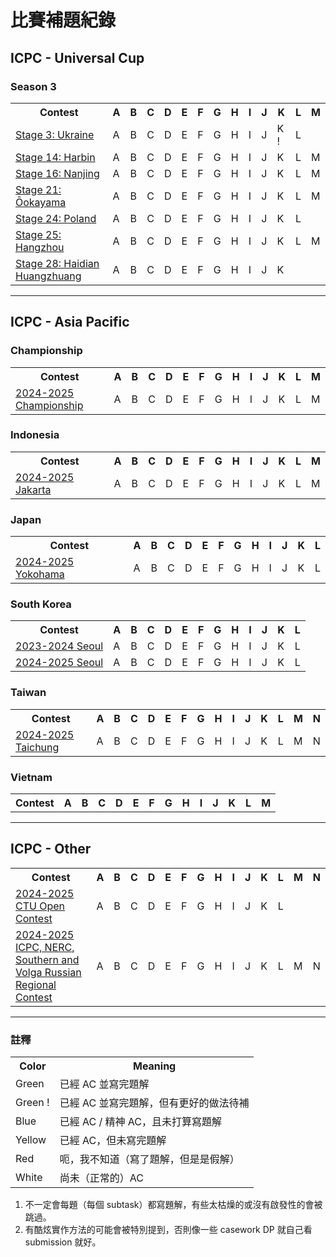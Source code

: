 # 比賽補題紀錄

## ICPC - Universal Cup

### Season 3

<table>
    <tr>
        <th>Contest</th>
        <th>A</th><th>B</th><th>C</th><th>D</th><th>E</th><th>F</th><th>G</th><th>H</th><th>I</th><th>J</th><th>K</th><th>L</th><th>M</th>
    </tr>
    <tr>
        <td><a href="./ucup/03_03-ukraine.md">Stage 3: Ukraine</a></td>
        <td title="Aibohphobia"             class="table-ac">A</td>
        <td title="Breaking Bad"            class="table-na">B</td>
        <td title="Chemistry Class"         class="table-ac">C</td>
        <td title="Daily Disinfection"      class="table-ac">D</td>
        <td title="Equalizer Ehrmantraut"   class="table-ac">E</td>
        <td title="Formal Fring"            class="table-na">F</td>
        <td title="Goodman"                 class="table-td">G</td>
        <td title="Highway Hoax"            class="table-td">H</td>
        <td title="Increasing Income"       class="table-ac">I</td>
        <td title="Jesse's Job"             class="table-ac">J</td>
        <td title="Knocker"                 class="table-ac">K !</td>
        <td title="Lalo's Lawyer Lost"      class="table-na">L</td>
    </tr>
    <tr>
        <td><a href="./ucup/03_14-harbin.md">Stage 14: Harbin</a></td>
        <td title="Build a Computer"                    class="table-td">A</td>
        <td title="Concave Hull"                        class="table-td">B</td>
        <td title="Giving Directions in Harbin"         class="table-bl">C</td>
        <td title="A Simple String Problem"             class="table-na">D</td>
        <td title="Marble Race"                         class="table-na">E</td>
        <td title="1D Galaxy"                           class="table-na">F</td>
        <td title="Welcome to Join the Online Meeting!" class="table-td">G</td>
        <td title="Subsequence Counting"                class="table-na">H</td>
        <td title="A Brand New Geometric Problem"       class="table-na">I</td>
        <td title="New Energy Vehicle"                  class="table-td">J</td>
        <td title="Farm Management"                     class="table-td">K</td>
        <td title="A Game On Tree"                      class="table-na">L</td>
        <td title="Weird Ceiling"                       class="table-ac">M</td>
    </tr>
    <tr>
        <td><a href="./ucup/03_16-nanjing.md">Stage 16: Nanjing</a></td>
        <td title="Hey, Have You Seen My Kangaroo?" class="table-na">A</td>
        <td title="Birthday Gift"                   class="table-ac">B</td>
        <td title="Topology"                        class="table-na">C</td>
        <td title="Toe-Tac-Tics"                    class="table-na">D</td>
        <td title="Left Shifting 3"                 class="table-bl">E</td>
        <td title="Subway"                          class="table-na">F</td>
        <td title="Binary Tree"                     class="table-td">G</td>
        <td title="Border Jump 2"                   class="table-na">H</td>
        <td title="Bingo"                           class="table-ac">I</td>
        <td title="Social Media"                    class="table-bl">J</td>
        <td title="Strips"                          class="table-bl">K</td>
        <td title="P \oplus Q = R"                  class="table-na">L</td>
        <td title="Ordainer of Inexorable Judgment" class="table-na">M</td>
    </tr>
    <tr>
        <td><a href="./ucup/03_21-ookayama.md">Stage 21: Ōokayama</a></td>
        <td title="Don't Detect Cycle"          class="table-na">A</td>
        <td title="Self Checkout"               class="table-na">B</td>
        <td title="Segment Tree"                class="table-na">C</td>
        <td title="A xor B plus C"              class="table-na">D</td>
        <td title="ReTravel"                    class="table-na">E</td>
        <td title="Origami Warp"                class="table-na">F</td>
        <td title="Diverge and Converge"        class="table-na">G</td>
        <td title="Two Convex Sets"             class="table-na">H</td>
        <td title="Near Pair"                   class="table-na">I</td>
        <td title="Grid Construction"           class="table-na">J</td>
        <td title="Sum is One"                  class="table-na">K</td>
        <td title="Long Sequence Inversion 2"   class="table-na">L</td>
        <td title="Cartesian Trees"             class="table-na">M</td>
    </tr>
    <tr>
        <td><a href="./ucup/03_24-poland.md">Stage 24: Poland</a></td>
        <td title="Acronym"                 class="table-bl">A</td>
        <td title="Baggage"                 class="table-td">B</td>
        <td title="Cows"                    class="table-na">C</td>
        <td title="Diminishing Fractions"   class="table-na">D</td>
        <td title="Express Rotations"       class="table-na">E</td>
        <td title="Frogs"                   class="table-na">F</td>
        <td title="Game MPO"                class="table-bl">G</td>
        <td title="High Jump"               class="table-td">H</td>
        <td title="Imbalanced Teams"        class="table-td">I</td>
        <td title="Just Zeros"              class="table-td">J</td>
        <td title="Kindergarten Square"     class="table-bl">K</td>
        <td title="Looping RPS"             class="table-na">L</td>
    </tr>
    <tr>
        <td><a href="./ucup/03_25-hangzhou.md">Stage 25: Hangzhou</a></td>
        <td title="AUS"                         class="table-td">A</td>
        <td title="Barkley III"                 class="table-na">B</td>
        <td title="Catch the Star"              class="table-na">C</td>
        <td title="Dividing Sequence"           class="table-na">D</td>
        <td title="Elevator II"                 class="table-td">E</td>
        <td title="Fuzzy Ranking"               class="table-na">F</td>
        <td title="Gathering Mushrooms"         class="table-na">G</td>
        <td title="Heavy-light Decomposition"   class="table-td">H</td>
        <td title="Identify Chord"              class="table-na">I</td>
        <td title="Japanese Bands"              class="table-na">J</td>
        <td title="Kind of Bingo"               class="table-td">K</td>
        <td title="Let's Go! New Adventure"     class="table-na">L</td>
        <td title="Make It Divisible"           class="table-td">M</td>
    </tr>
    <tr>
        <td><a href="./ucup/03_28-haidian_huangzhuang.md">Stage 28: Haidian Huangzhuang</a></td>
        <td title="Iron Warrior"                    class="table-na">A</td>
        <td title="Little, Cyan, Fish!"             class="table-na">B</td>
        <td title="Currency"                        class="table-ac">C</td>
        <td title="Widely Known Problem"            class="table-na">D</td>
        <td title="Light Drinking and Low Singing"  class="table-na">E</td>
        <td title="Trash Problem"                   class="table-na">F</td>
        <td title="Analysis"                        class="table-na">G</td>
        <td title="Algebra"                         class="table-na">H</td>
        <td title="Twenty-two"                      class="table-na">I</td>
        <td title="Loving You in My Humble Way"     class="table-na">J</td>
        <td title="Ying's Cup"                      class="table-na">K</td>
    </tr>
</table>

---

## ICPC - Asia Pacific

### Championship

<table>
    <tr>
        <th>Contest</th>
        <th>A</th><th>B</th><th>C</th><th>D</th><th>E</th><th>F</th><th>G</th><th>H</th><th>I</th><th>J</th><th>K</th><th>L</th><th>M</th>
    </tr>
    <tr>
        <td><a href="./icpc/asia_pacific/championship/24_25-championship.md">2024-2025 Championship</a></td>
        <td title="Control Towers"              class="table-td">A</td>
        <td title="Three-Dimensional Embedding" class="table-na">B</td>
        <td title="Cactus Connectivity"         class="table-na">C</td>
        <td title="Tower of Hanoi"              class="table-na">D</td>
        <td title="Minus Operator"              class="table-na">E</td>
        <td title="Hold the Star"               class="table-na">F</td>
        <td title="Corrupted File"              class="table-ac">G</td>
        <td title="Secret Lilies and Roses"     class="table-ac">H</td>
        <td title="Squares on Grid Lines"       class="table-na">I</td>
        <td title="Gathering Sharks"            class="table-ac">J</td>
        <td title="Book Sorting"                class="table-na">K</td>
        <td title="Boarding Queue"              class="table-ac">L</td>
        <td title="Can You Reach There?"        class="table-na">M</td>
    </tr>
</table>

### Indonesia

<table>
    <tr>
        <th>Contest</th>
        <th>A</th><th>B</th><th>C</th><th>D</th><th>E</th><th>F</th><th>G</th><th>H</th><th>I</th><th>J</th><th>K</th><th>L</th><th>M</th>
    </tr>
    <tr>
        <td><a href="./icpc/asia_pacific/indonesia/24_25-jakarta.md">2024-2025 Jakarta</a></td>
        <td title="Scrambled Scrabble"          class="table-bl">A</td>
        <td title="ICPC Square"                 class="table-td">B</td>
        <td title="Saraga"                      class="table-bl">C</td>
        <td title="Aquatic Dragon"              class="table-na">D</td>
        <td title="Narrower Passageway"         class="table-na">E</td>
        <td title="Grid Game 3-angle"           class="table-td">F</td>
        <td title="X Aura"                      class="table-td">G</td>
        <td title="Missing Separators"          class="table-na">H</td>
        <td title="Microwavable Subsequence"    class="table-td">I</td>
        <td title="Xorderable Array"            class="table-na">J</td>
        <td title="GCDDCG"                      class="table-na">K</td>
        <td title="Buggy DFS"                   class="table-td">L</td>
        <td title="Mirror Maze"                 class="table-bl">M</td>
    </tr>
</table>

### Japan

<table>
    <tr>
        <th>Contest</th>
        <th>A</th><th>B</th><th>C</th><th>D</th><th>E</th><th>F</th><th>G</th><th>H</th><th>I</th><th>J</th><th>K</th><th>L</th>
    </tr>
    <tr>
        <td><a href="./icpc/asia_pacific/japan/24_25-yokohama.md">2024-2025 Yokohama</a></td>
        <td title="Ribbon on the Christmas Present"             class="table-td">A</td>
        <td title="The Sparsest Number in Between"              class="table-td">B</td>
        <td title="Omnes Viae Yokohamam Ducunt?"                class="table-td">C</td>
        <td title="Tree Generators"                             class="table-na">D</td>
        <td title="E-Circuit Is Now on Sale!"                   class="table-td">E</td>
        <td title="The Farthest Point"                          class="table-na">F</td>
        <td title="Beyond the Former Explorer"                  class="table-td">G</td>
        <td title="Remodeling the Dungeon 2"                    class="table-na">H</td>
        <td title="Greatest of the Greatest Common Divisors"    class="table-na">I</td>
        <td title="Mixing Solutions"                            class="table-na">J</td>
        <td title="Scheduling Two Meetings"                     class="table-na">K</td>
        <td title="Peculiar Protocol"                           class="table-na">L</td>
    </tr>
</table>

### South Korea

<table>
    <tr>
        <th>Contest</th>
        <th>A</th><th>B</th><th>C</th><th>D</th><th>E</th><th>F</th><th>G</th><th>H</th><th>I</th><th>J</th><th>K</th><th>L</th>
    </tr>
    <tr>
        <td><a href="./icpc/asia_pacific/south_korea/23_24-seoul.md">2023-2024 Seoul</a></td>
        <td title="Apricot Seeds"       class="table-na">A</td>
        <td title="Black Box"           class="table-na">B</td>
        <td title="Farm"                class="table-na">C</td>
        <td title="Fraction"            class="table-na">D</td>
        <td title="K-Lottery"           class="table-na">E</td>
        <td title="Lucky Draws"         class="table-td">F</td>
        <td title="Magic Cards"         class="table-na">G</td>
        <td title="M. S. I. S."         class="table-na">H</td>
        <td title="Product Delivery"    class="table-td">I</td>
        <td title="Special Numbers"     class="table-td">J</td>
        <td title="Tandem Copy"         class="table-na">K</td>
        <td title="Walk Swapping"       class="table-na">L</td>
    </tr>
    <tr>
        <td><a href="./icpc/asia_pacific/south_korea/24_25-seoul.md">2024-2025 Seoul</a></td>
        <td title="Bottles"             class="table-bl">A</td>
        <td title="Cards Flipping"      class="table-ac">B</td>
        <td title="Colorful Quadrants"  class="table-na">C</td>
        <td title="Ladder Update"       class="table-na">D</td>
        <td title="Mausoleum"           class="table-na">E</td>
        <td title="Pair Sorting"        class="table-na">F</td>
        <td title="Palindromic Length"  class="table-na">G</td>
        <td title="Protecting Kingdom"  class="table-na">H</td>
        <td title="Square Stamping"     class="table-na">I</td>
        <td title="Street Development"  class="table-td">J</td>
        <td title="String Rank"         class="table-na">K</td>
        <td title="Triangle"            class="table-ac">L</td>
    </tr>
</table>

### Taiwan

<table>
    <tr>
        <th>Contest</th>
        <th>A</th><th>B</th><th>C</th><th>D</th><th>E</th><th>F</th><th>G</th><th>H</th><th>I</th><th>J</th><th>K</th><th>L</th><th>M</th><th>N</th>
    </tr>
    <tr>
        <td><a href="./icpc/asia_pacific/taiwan/24_25-taichung.md">2024-2025 Taichung</a></td>
        <td title="The Bento Box Adventure" class="table-ac">A</td>
        <td title="Bowling Frame"           class="table-td">B</td>
        <td title="Cube"                    class="table-td">C</td>
        <td title="Drunken Maze"            class="table-ac">D</td>
        <td title="Beautiful Array"         class="table-ac">E</td>
        <td title="Segmentation Folds"      class="table-td">F</td>
        <td title="Grid Game"               class="table-td">G</td>
        <td title="Sheet Music"             class="table-ac">H</td>
        <td title="Auto Complete"           class="table-td">I</td>
        <td title="Bottle Arrangement"      class="table-na">J</td>
        <td title="Trophic Balance Species" class="table-na">K</td>
        <td title="Building Castle"         class="table-na">L</td>
        <td title="Selection Sort"          class="table-ac">M</td>
        <td title="Railway Construction"    class="table-na">N</td>
    </tr>
</table>

### Vietnam

<table>
    <tr>
        <th>Contest</th>
        <th>A</th><th>B</th><th>C</th><th>D</th><th>E</th><th>F</th><th>G</th><th>H</th><th>I</th><th>J</th><th>K</th><th>L</th><th>M</th>
    </tr>
</table>

---

## ICPC - Other

<table>
    <tr>
        <th>Contest</th>
        <th>A</th><th>B</th><th>C</th><th>D</th><th>E</th><th>F</th><th>G</th><th>H</th><th>I</th><th>J</th><th>K</th><th>L</th><th>M</th><th>N</th>
    </tr>
    <tr>
        <td><a href="./others/cf-105442.md">2024-2025 CTU Open Contest</a></td>
        <td title="Flag Bearer"         class="table-bl">A</td>
        <td title="Cowpproximation"     class="table-na">B</td>
        <td title="Reptile Eggs"        class="table-na">C</td>
        <td title="Fishception"         class="table-ac">D</td>
        <td title="Pigpartite Giraffe"  class="table-na">E</td>
        <td title="Hamster"             class="table-bl">F</td>
        <td title="Pray Mink"           class="table-td">G</td>
        <td title="Ornithology"         class="table-bl">H</td>
        <td title="P||k Cutting"        class="table-ac">I</td>
        <td title="Rabid Rabbit"        class="table-ac">J</td>
        <td title="Fellow Sheep"        class="table-ac">K</td>
        <td title="Watchdogs"           class="table-ac">L</td>
    </tr>
    <tr>
        <td><a href="./others/cf-2038.md">2024-2025 ICPC, NERC, Southern and Volga Russian Regional Contest</a></td>
        <td title="Bonus Project"           class="table-bl">A</td>
        <td title="Make It Equal"           class="table-td">B</td>
        <td title="DIY"                     class="table-bl">C</td>
        <td title="Divide OR Conquer"       class="table-na">D</td>
        <td title="Barrels"                 class="table-na">E</td>
        <td title="Alternative Platforms"   class="table-td">F</td>
        <td title="Guess One Character"     class="table-td">G</td>
        <td title="Galactic Council"        class="table-na">H</td>
        <td title="Polyathlon"              class="table-na">I</td>
        <td title="Waiting for..."          class="table-bl">J</td>
        <td title="Grid Walk"               class="table-na">K</td>
        <td title="Bridge Renovation"       class="table-td">L</td>
        <td title="Royal Flush"             class="table-na">M</td>
        <td title="Fixing the Expression"   class="table-bl">N</td>
    </tr>
</table>

---

### 註釋

<table>
    <tr>
        <th>Color</th>
        <th>Meaning</th>
    </tr>
    <tr>
        <td class="table-ac">Green</td>
        <td>已經 AC 並寫完題解</td>
    </tr>
    <tr>
        <td class="table-ac">Green !</td>
        <td>已經 AC 並寫完題解，但有更好的做法待補</td>
    </tr>
    <tr>
        <td class="table-bl">Blue</td>
        <td>已經 AC / 精神 AC，且未打算寫題解</td>
    </tr>
    <tr>
        <td class="table-td">Yellow</td>
        <td>已經 AC，但未寫完題解</td>
    </tr>
    <tr>
        <td class="table-wa">Red</td>
        <td>呃，我不知道（寫了題解，但是是假解）</td>
    </tr>
    <tr>
        <td class="table-na">White</td>
        <td>尚未（正常的）AC</td>
    </tr>
</table>

1. 不一定會每題（每個 subtask）都寫題解，有些太枯燥的或沒有啟發性的會被跳過。
2. 有酷炫實作方法的可能會被特別提到，否則像一些 casework DP 就自己看 submission 就好。
